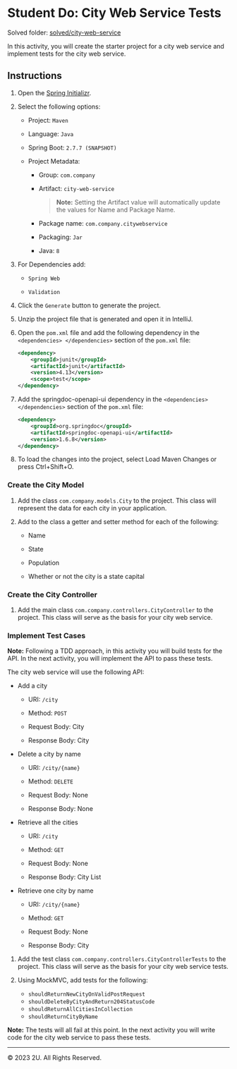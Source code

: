 # Student Do: City Web Service Tests

Solved folder: [solved/city-web-service](./solved/city-web-service)

In this activity, you will create the starter project for a city web service and implement tests for the city web service.

## Instructions

1. Open the [Spring Initializr](https://start.spring.io/).

2. Select the following options:

    - Project: `Maven`

    - Language: `Java`

    - Spring Boot: `2.7.7 (SNAPSHOT)`

    - Project Metadata:

      - Group: `com.company`

      - Artifact: `city-web-service`

         > **Note:** Setting the Artifact value will automatically update the values for Name and Package Name.

      - Package name: `com.company.citywebservice`

      - Packaging: `Jar`

      - Java: `8`

3. For Dependencies add:

    - `Spring Web`

    - `Validation`

4. Click the `Generate` button to generate the project.

5. Unzip the project file that is generated and open it in IntelliJ.

6. Open the `pom.xml` file and add the following dependency in the `<dependencies> </dependencies>` section of the `pom.xml` file:

    ```xml
    <dependency>
        <groupId>junit</groupId>
        <artifactId>junit</artifactId>
        <version>4.13</version>
        <scope>test</scope>
    </dependency>
    ```

7. Add the springdoc-openapi-ui dependency in the `<dependencies> </dependencies>` section of the `pom.xml` file:

    ```xml
    <dependency>
        <groupId>org.springdoc</groupId>
        <artifactId>springdoc-openapi-ui</artifactId>
        <version>1.6.8</version>
    </dependency>
    ```

7. To load the changes into the project, select Load Maven Changes or press Ctrl+Shift+O.

### Create the City Model

1. Add the class `com.company.models.City` to the project. This class will represent the data for each city in your application.

2. Add to the class a getter and setter method for each of the following:

    * Name

    * State

    * Population

    * Whether or not the city is a state capital

### Create the City Controller

1. Add the main class `com.company.controllers.CityController` to the project. This class will serve as the basis for your city web service.

### Implement Test Cases

**Note:** Following a TDD approach, in this activity you will build tests for the API. In the next activity, you will implement the API to pass these tests.

The city web service will use the following API:

* Add a city

  * URI: `/city`

  * Method: `POST`

  * Request Body: City

  * Response Body: City

* Delete a city by name

  * URI: `/city/{name}`

  * Method: `DELETE`

  * Request Body: None

  * Response Body: None

* Retrieve all the cities

  * URI: `/city`

  * Method: `GET`

  * Request Body: None

  * Response Body: City List

* Retrieve one city by name

  * URI: `/city/{name}`

  * Method: `GET`

  * Request Body: None

  * Response Body: City

1. Add the test class `com.company.controllers.CityControllerTests` to the project. This class will serve as the basis for your city web service tests.

2. Using MockMVC, add tests for the following:

    * `shouldReturnNewCityOnValidPostRequest`
    * `shouldDeleteByCityAndReturn204StatusCode`
    * `shouldReturnAllCitiesInCollection`
    * `shouldReturnCityByName`

**Note:** The tests will all fail at this point. In the next activity you will write code for the city web service to pass these tests.

---

© 2023 2U. All Rights Reserved.
